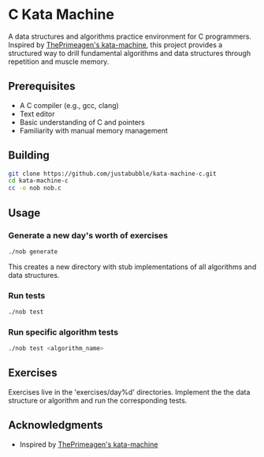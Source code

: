 # C Kata Machine

A data structures and algorithms practice environment for C programmers.
Inspired by
[ThePrimeagen's kata-machine](https://github.com/ThePrimeagen/kata-machine),
this project provides a structured way to drill fundamental algorithms and data
structures through repetition and muscle memory.

## Prerequisites

- A C compiler (e.g., gcc, clang)
- Text editor
- Basic understanding of C and pointers
- Familiarity with manual memory management

## Building

```bash
git clone https://github.com/justabubble/kata-machine-c.git
cd kata-machine-c
cc -o nob nob.c
```

## Usage

### Generate a new day's worth of exercises

```bash
./nob generate
```

This creates a new directory with stub implementations of all algorithms and data structures.

### Run tests

```bash
./nob test
```

### Run specific algorithm tests

```bash
./nob test <algorithm_name>
```

## Exercises

Exercises live in the 'exercises/day%d' directories. Implement the the data
structure or algorithm and run the corresponding tests.

## Acknowledgments

- Inspired by [ThePrimeagen's kata-machine](https://github.com/ThePrimeagen/kata-machine)
